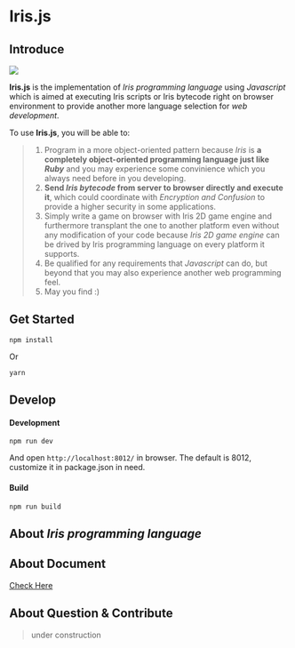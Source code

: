 # Iris.js

## Introduce

[![](http://7xngrd.com1.z0.glb.clouddn.com/ci_iris.js.png)](http://www.irislang.org)

**Iris.js** is the implementation of *Iris programming language* using *Javascript* which is aimed at executing Iris scripts or Iris bytecode right on browser environment to provide another more language selection for *web development*.

To use **Iris.js**, you will be able to:
>1. Program in a more object-oriented pattern because *Iris* is **a completely object-oriented programming language just like _Ruby_** and you may experience some convinience which you always need before in you developing.
>2. **Send *Iris bytecode* from server to browser directly and execute it**, which could coordinate with *Encryption and Confusion* to provide a higher security in some applications.
>3. Simply write a game on browser with Iris 2D game engine and furthermore transplant the one to another platform even without any modification of your code because *Iris 2D game engine* can be drived by Iris programming language on every platform it supports.
>4. Be qualified for any requirements that *Javascript* can do, but beyond that you may also experience another web programming feel.
>5. May you find :)

## Get Started

```
npm install
```

Or

```
yarn
```

## Develop

#### Development

```
npm run dev
```

And open `http://localhost:8012/` in browser. The default is 8012, customize it in package.json in need.

#### Build

```
npm run build
```

## About *Iris programming language*

## About Document

[Check Here](http://doc.irislang.org/)

## About Question & Contribute

>under construction


